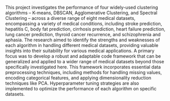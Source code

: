 This project investigates the performance of four widely-used clustering algorithms – K-means, DBSCAN, Agglomerative Clustering, and Spectral Clustering – across a diverse range of eight medical datasets, encompassing a variety of medical conditions, including stroke prediction, hepatitis C, body fat prediction, cirrhosis prediction, heart failure prediction, lung cancer prediction, thyroid cancer recurrence, and schizophrenia and aphasia. The research aimed to identify the strengths and weaknesses of each algorithm in handling different medical datasets, providing valuable insights into their suitability for various medical applications.
A primary focus was to develop a robust and adaptable code framework that can be generalized and applied to a wider range of medical datasets beyond those specifically investigated here. This framework incorporates essential data preprocessing techniques, including methods for handling missing values, encoding categorical features, and applying dimensionality reduction techniques like PCA. Hyperparameter tuning strategies are also implemented to optimize the performance of each algorithm on specific datasets.
